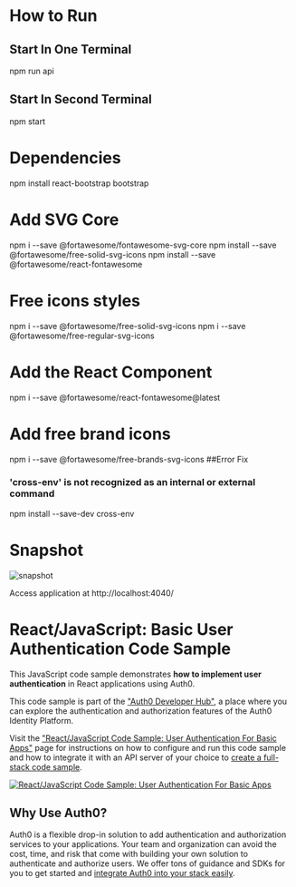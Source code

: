 # How to Run
## Start In One Terminal
npm run api
## Start In Second Terminal
npm start
# Dependencies

npm install react-bootstrap bootstrap

# Add SVG Core
npm i --save @fortawesome/fontawesome-svg-core
npm install --save @fortawesome/free-solid-svg-icons
npm install --save @fortawesome/react-fontawesome
# Free icons styles
npm i --save @fortawesome/free-solid-svg-icons
npm i --save @fortawesome/free-regular-svg-icons
# Add the React Component
npm i --save @fortawesome/react-fontawesome@latest
# Add free brand icons
npm i --save @fortawesome/free-brands-svg-icons
##Error Fix

### 'cross-env' is not recognized as an internal or external command
npm install --save-dev cross-env

# Snapshot
![snapshot](https://user-images.githubusercontent.com/74629827/191448660-9e13c373-346d-4413-ba8d-0713b021e7ee.jpg)

Access application at
http://localhost:4040/

# React/JavaScript: Basic User Authentication Code Sample

This JavaScript code sample demonstrates **how to implement user authentication** in React applications using Auth0.

This code sample is part of the ["Auth0 Developer Hub"](https://auth0.com/developers/hub), a place where you can explore the authentication and authorization features of the Auth0 Identity Platform.

Visit the ["React/JavaScript Code Sample: User Authentication For Basic Apps"](https://auth0.com/developers/hub/code-samples/spa/react-javascript/basic-authentication) page for instructions on how to configure and run this code sample and how to integrate it with an API server of your choice to [create a full-stack code sample](https://auth0.com//developers/hub/code-samples/full-stack/hello-world/basic-access-control/spa).

[![React/JavaScript Code Sample: User Authentication For Basic Apps](https://cdn.auth0.com/blog/hub/code-samples/spa/react-javascript/basic-authentication.png)](https://auth0.com/developers/hub/code-samples/spa/react-javascript/basic-authentication)

## Why Use Auth0?

Auth0 is a flexible drop-in solution to add authentication and authorization services to your applications. Your team and organization can avoid the cost, time, and risk that come with building your own solution to authenticate and authorize users. We offer tons of guidance and SDKs for you to get started and [integrate Auth0 into your stack easily](https://auth0.com/developers/hub/code-samples/full-stack).
